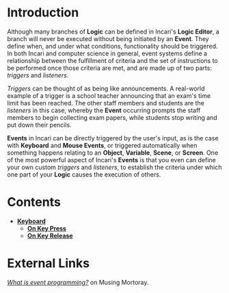# Introduction

Although many branches of **Logic** can be defined in Incari's **Logic Editor**, a branch will never be executed without being initiated by an **Event**. They define when, and under what conditions, functionality should be triggered. In both Incari and computer science in general, event systems define a relationship between the fulfillment of criteria and the set of instructions to be performed once those criteria are met, and are made up of two parts: *triggers* and *listeners*.

*Triggers* can be thought of as being like announcements. A real-world example of a trigger is a school teacher announcing that an exam's time limit has been reached. The other staff members and students are the *listeners* in this case, whereby the **Event** occurring prompts the staff members to begin collecting exam papers, while students stop writing and put down their pencils.

**Events** in Incari can be directly triggered by the user's input, as is the case with **Keyboard** and **Mouse Events**, or triggered automatically when something happens relating to an **Object**, **Variable**, **Scene**, or **Screen**. One of the most powerful aspect of Incari's **Events** is that you even can define your own custom *triggers* and *listeners*, to establish the criteria under which one part of your **Logic** causes the execution of others.

# Contents
* [**Keyboard**](keyboard/README.md)
  * [**On Key Press**](keyboard/on-key-press.md)
  * [**On Key Release**](keyboard/on-key-release.md)

# External Links
[*What is event programming?*](https://mortoray.com/2017/06/26/what-is-event-programming/) on Musing Mortoray.